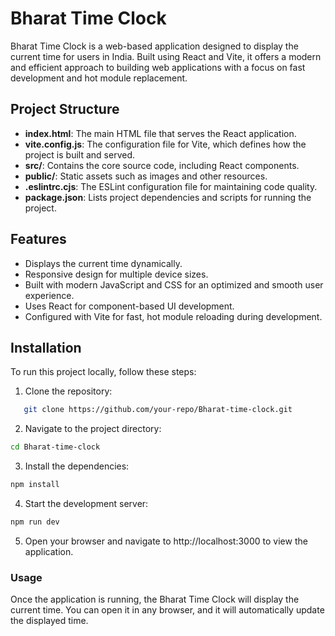 # Bharat Time Clock

Bharat Time Clock is a web-based application designed to display the current time for users in India. Built using React and Vite, it offers a modern and efficient approach to building web applications with a focus on fast development and hot module replacement.

## Project Structure

- **index.html**: The main HTML file that serves the React application.
- **vite.config.js**: The configuration file for Vite, which defines how the project is built and served.
- **src/**: Contains the core source code, including React components.
- **public/**: Static assets such as images and other resources.
- **.eslintrc.cjs**: The ESLint configuration file for maintaining code quality.
- **package.json**: Lists project dependencies and scripts for running the project.

## Features

- Displays the current time dynamically.
- Responsive design for multiple device sizes.
- Built with modern JavaScript and CSS for an optimized and smooth user experience.
- Uses React for component-based UI development.
- Configured with Vite for fast, hot module reloading during development.

## Installation

To run this project locally, follow these steps:

1. Clone the repository:
```bash
   git clone https://github.com/your-repo/Bharat-time-clock.git
```

2.	Navigate to the project directory:

```bash
cd Bharat-time-clock

```


3.	Install the dependencies:


```bash
npm install

```


4.	Start the development server:


```bash
npm run dev
```


5.	Open your browser and navigate to http://localhost:3000 to view the application.

### Usage

Once the application is running, the Bharat Time Clock will display the current time. You can open it in any browser, and it will automatically update the displayed time.


